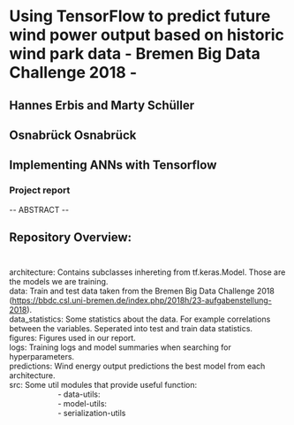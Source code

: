 # Using TensorFlow to predict future wind power output based on historic wind park data - Bremen Big Data Challenge 2018 -
## Hannes Erbis and Marty Schüller
## Osnabrück Osnabrück
## Implementing ANNs with Tensorflow
### Project report

-- ABSTRACT -- 


## Repository Overview: <br><br>
architecture: Contains subclasses inhereting from tf.keras.Model. Those are the models we are training. <br>
data: Train and test data taken from the Bremen Big Data Challenge 2018 (https://bbdc.csl.uni-bremen.de/index.php/2018h/23-aufgabenstellung-2018). <br>
data_statistics: Some statistics about the data. For example correlations between the variables. Seperated into test and train data statistics.  <br>
figures: Figures used in our report. <br>
logs: Training logs and model summaries when searching for hyperparameters. <br>
predictions: Wind energy output predictions the best model from each architecture. <br>
src: Some util modules that provide useful function: <br>
&emsp;&emsp;&emsp;&emsp;&emsp;&emsp;   - data-utils: <br>
&emsp;&emsp;&emsp;&emsp;&emsp;&emsp;    - model-utils: <br>
&emsp;&emsp;&emsp;&emsp;&emsp;&emsp;    - serialization-utils <br>



